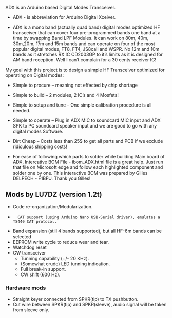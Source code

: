 ADX is an Arduino based Digital Modes Transceiver.

- ADX - is abbreviation for Arduino Digital Xceiver.


- ADX is a mono band (actually quad band) digital modes optimized HF transceiver that can cover four pre-programmed bands one band at a time by swapping Band LPF Modules. 
It can work on 80m, 40m, 30m,20m, 17m and 15m bands and can operate on four of the most popular digital modes, FT8, FT4, JS8call and WSPR. 
No 12m and 10m bands as it stretches RX IC CD2003GP to it’s limits as it is designed for AM band reception. Well I can’t complain for a 30 cents receiver IC! 


My goal with this project is to design a simple HF Transceiver optimized for operating on Digital modes:
-	Simple to procure – meaning not effected by chip shortage
-	Simple to build – 2 modules, 2 IC’s and 4 Mosfets!
-	Simple to setup and tune – One simple calibration procedure is all needed.
-	Simple to operate – Plug in ADX MIC to soundcard MIC input and ADX SPK to PC soundcard speaker input and we are good to go with any digital modes Software.
-	Dirt Cheap – Costs less than 25$ to get all parts and PCB if we exclude ridiculous shipping costs!

- For ease of following which parts to solder while building Main board of ADX, Intercative BOM File - ibom_ADX.html file is a great help. Just run that file on Microsoft edge and follow each highlighted component and solder one by one. This interactive BOM was prepared by Gilles DELPECH - F1BFU. Thank you Gilles!

## Mods by LU7DZ (version 1.2t)

-	Code re-organization/Modularization.
-       CAT support (using Arduino Nano USB-Serial driver), emulates a TS440 CAT protocol.
-	Band expansion (still 4 bands supported), but all HF-6m bands can be selected
-	EEPROM write cycle to reduce wear and tear.
-	Watchdog reset
-	CW transceiver
	- Tunning capability (+/- 20 KHz).
	- (Somewhat crude) LED tunning indication.
	- Full break-in support.
	- CW shift (600 Hz).

### Hardware mods

-	Straight keyer connected from SPKR(tip) to TX pushbutton.
-	Cut wire between SPKR(tip) and SPKR(sleeve), audio signal will be taken from sleeve only.

